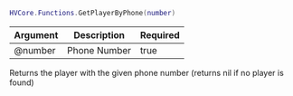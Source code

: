 ```lua
HVCore.Functions.GetPlayerByPhone(number)
```

| Argument | Description | Required |
| ----------- | ----------- | ----------- |
| @number | Phone Number | true |

Returns the player with the given phone number (returns nil if no player is found)
